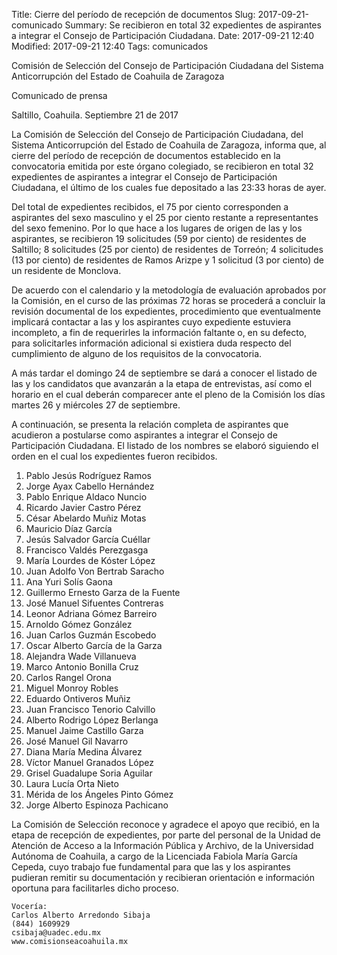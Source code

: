 Title: Cierre del período de recepción de documentos
Slug: 2017-09-21-comunicado
Summary: Se recibieron en total 32 expedientes de aspirantes a integrar el Consejo de Participación Ciudadana.
Date: 2017-09-21 12:40
Modified: 2017-09-21 12:40
Tags: comunicados


Comisión de Selección del Consejo de Participación Ciudadana del Sistema Anticorrupción del Estado de Coahuila de Zaragoza

Comunicado de prensa

Saltillo, Coahuila. Septiembre 21 de 2017

La Comisión de Selección del Consejo de Participación Ciudadana, del Sistema Anticorrupción del Estado de Coahuila de Zaragoza, informa que, al cierre del período de recepción de documentos establecido en la convocatoria emitida por este órgano colegiado, se recibieron en total 32 expedientes de aspirantes a integrar el Consejo de Participación Ciudadana, el último de los cuales fue depositado a las 23:33 horas de ayer.

Del total de expedientes recibidos, el 75 por ciento corresponden a aspirantes del sexo masculino y el 25 por ciento restante a representantes del sexo femenino. Por lo que hace a los lugares de origen de las y los aspirantes, se recibieron 19 solicitudes (59 por ciento) de residentes de Saltillo; 8 solicitudes (25 por ciento) de residentes de Torreón; 4 solicitudes (13 por ciento) de residentes de Ramos Arizpe y 1 solicitud (3 por ciento) de un residente de Monclova.

De acuerdo con el calendario y la metodología de evaluación aprobados por la Comisión, en el curso de las próximas 72 horas se procederá a concluir la revisión documental de los expedientes, procedimiento que eventualmente implicará contactar a las y los aspirantes cuyo expediente estuviera incompleto, a fin de requerirles la información faltante o, en su defecto, para solicitarles información adicional si existiera duda respecto del cumplimiento de alguno de los requisitos de la convocatoria.

A más tardar el domingo 24 de septiembre se dará a conocer el listado de las y los candidatos que avanzarán a la etapa de entrevistas, así como el horario en el cual deberán comparecer ante el pleno de la Comisión los días martes 26 y miércoles 27 de septiembre.

A continuación, se presenta la relación completa de aspirantes que acudieron a postularse como aspirantes a integrar el Consejo de Participación Ciudadana. El listado de los nombres se elaboró siguiendo el orden en el cual los expedientes fueron recibidos.

1. Pablo Jesús Rodríguez Ramos
2. Jorge Ayax Cabello Hernández
3. Pablo Enrique Aldaco Nuncio
4. Ricardo Javier Castro Pérez
5. César Abelardo Muñiz Motas
6. Mauricio Díaz García
7. Jesús Salvador García Cuéllar
8. Francisco Valdés Perezgasga
9. María Lourdes de Kóster López
10. Juan Adolfo Von Bertrab Saracho
11. Ana Yuri Solís Gaona
12. Guillermo Ernesto Garza de la Fuente
13. José Manuel Sifuentes Contreras
14. Leonor Adriana Gómez Barreiro
15. Arnoldo Gómez González
16. Juan Carlos Guzmán Escobedo
17. Oscar Alberto García de la Garza
18. Alejandra Wade Villanueva
19. Marco Antonio Bonilla Cruz
20. Carlos Rangel Orona
21. Miguel Monroy Robles
22. Eduardo Ontiveros Muñiz
23. Juan Francisco Tenorio Calvillo
24. Alberto Rodrigo López Berlanga
25. Manuel Jaime Castillo Garza
26. José Manuel Gil Navarro
27. Diana María Medina Álvarez
28. Víctor Manuel Granados López
29. Grisel Guadalupe Soria Aguilar
30. Laura Lucía Orta Nieto
31. Mérida de los Ángeles Pinto Gómez
32. Jorge Alberto Espinoza Pachicano

La Comisión de Selección reconoce y agradece el apoyo que recibió, en la etapa de recepción de expedientes, por parte del personal de la Unidad de Atención de Acceso a la Información Pública y Archivo, de la Universidad Autónoma de Coahuila, a cargo de la Licenciada Fabiola María García Cepeda, cuyo trabajo fue fundamental para que las y los aspirantes pudieran remitir su documentación y recibieran orientación e información oportuna para facilitarles dicho proceso.

    Vocería:
    Carlos Alberto Arredondo Sibaja
    (844) 1609929
    csibaja@uadec.edu.mx
    www.comisionseacoahuila.mx
